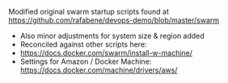 Modified original swarm startup scripts found at https://github.com/rafabene/devops-demo/blob/master/swarm

- Also minor adjustments for system size & region added
- Reconciled against other scripts here:
 - https://docs.docker.com/swarm/install-w-machine/
 - Settings for Amazon / Docker Machine: https://docs.docker.com/machine/drivers/aws/

